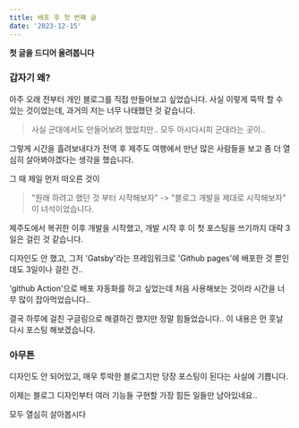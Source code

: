 ```yaml
---
title: 배포 후 첫 번째 글
date: '2023-12-15'
---
```


**첫 글을 드디어 올려봅니다**

### 갑자기 왜?
아주 오래 전부터 개인 블로그를 직접 만들어보고 싶었습니다. 사실 이렇게 뚝딱 할 수 있는 것이었는데, 과거의 저는 너무 나태했던 것 같습니다.

> 사실 군대에서도 만들어보려 했었지만.. 모두 아시다시피 군대라는 곳이..

그렇게 시간을 흘려보내다가 전역 후 제주도 여행에서 만난 많은 사람들을 보고 좀 더 열심히 살아봐야겠다는 생각을 했습니다.

그 때 제일 먼저 떠오른 것이 
> "원래 하려고 했던 것 부터 시작해보자"
> -> "블로그 개발을 제대로 시작해보자"
이 녀석이었습니다.

제주도에서 복귀한 이후 개발을 시작했고, 개발 시작 후 이 첫 포스팅을 쓰기까지 대략 3일은 걸린 것 같습니다.

디자인도 안 했고, 그저 'Gatsby'라는 프레임워크로 'Github pages'에 배포한 것 뿐인데도 3일이나 걸린 건..

'github Action'으로 배포 자동화를 하고 싶었는데 처음 사용해보는 것이라 시간을 너무 많이 잡아먹었습니다..

결국 하루에 걸친 구글링으로 해결하긴 했지만 정말 힘들었습니다.. 이 내용은 먼 훗날 다시 포스팅 해보겠습니다.

### 아무튼
디자인도 안 되어있고, 매우 투박한 블로그지만 당장 포스팅이 된다는 사실에 기쁩니다.

이제는 블로그 디자인부터 여러 기능들 구현할 가장 힘든 일들만 남아있네요..

모두 열심히 살아봅시다